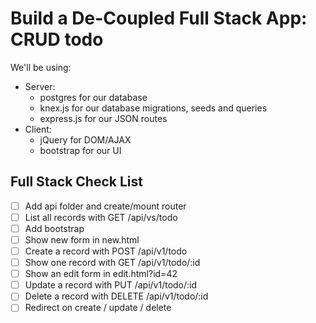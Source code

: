 # Build a De-Coupled Full Stack App: CRUD todo

We'll be using:
* Server:
	* postgres for our database
	* knex.js for our database migrations, seeds and queries
	* express.js for our JSON routes
* Client:
	* jQuery for DOM/AJAX
	* bootstrap for our UI

## Full Stack Check List
* [ ] Add api folder and create/mount router
* [ ] List all records with GET /api/vs/todo
* [ ] Add bootstrap
* [ ] Show new form in new.html
* [ ] Create a record with POST /api/v1/todo
* [ ] Show one record with GET /api/v1/todo/:id
* [ ] Show an edit form in edit.html?id=42
* [ ] Update a record with PUT /api/v1/todo/:id
* [ ] Delete a record with DELETE /api/v1/todo/:id
* [ ] Redirect on create / update / delete
